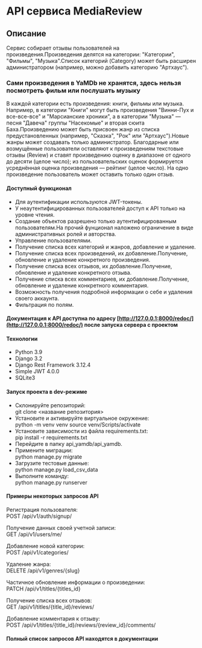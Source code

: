 # API сервиса MediaReview

## Описание

Сервис собирает отзывы пользователей на произведения.Произведения делятся на категории: "Категории", "Фильмы", "Музыка".Список категорий (Category) может быть расширен администратором (например, можно добавить категорию "Артхаус").
  
### Сами произведения в YaMDb не хранятся, здесь нельзя посмотреть фильм или послушать музыку

В каждой категории есть произведения: книги, фильмы или музыка. Например, в категории "Книги" могут быть произведения "Винни-Пух и все-все-все" и "Марсианские хроники", а в категории "Музыка" — песня "Давеча" группы "Насекомые" и вторая сюита Баха.Произведению может быть присвоен жанр из списка предустановленных (например, "Сказка", "Рок" или "Артхаус").Новые жанры может создавать только администратор.
Благодарные или возмущённые пользователи оставляют к произведениям текстовые отзывы (Review) и ставят произведению оценку в диапазоне от одного до десяти (целое число); из пользовательских оценок формируется усреднённая оценка произведения — рейтинг (целое число). На одно произведение пользователь может оставить только один отзыв.

#### Доступный функционал

- Для аутентификации используются JWT-токены.
- У неаутентифицированных пользователей доступ к API только на уровне чтения.
- Создание объектов разрешено только аутентифицированным пользователям.На прочий фунционал наложено ограничение в виде административных ролей и авторства.
- Управление пользователями.
- Получение списка всех категорий и жанров, добавление и удаление.
- Получение списка всех произведений, их добавление.Получение, обновление и удаление конкретного произведения.
- Получение списка всех отзывов, их добавление.Получение, обновление и удаление конкретного отзыва.  
- Получение списка всех комментариев, их добавление.Получение, обновление и удаление конкретного комментария.
- Возможность получения подробной информации о себе и удаления своего аккаунта.
- Фильтрация по полям.

#### Документация к API доступна по адресу [http://127.0.0.1:8000/redoc/](http://127.0.0.1:8000/redoc/) после запуска сервера с проектом

#### Технологии

- Python 3.9
- Django 3.2
- Django Rest Framework 3.12.4
- Simple JWT 4.0.0
- SQLite3

#### Запуск проекта в dev-режиме

- Склонируйте репозиторий:  
 git clone <название репозитория> 
- Установите и активируйте виртуальное окружение:  
 python -m venv venv 
 source venv/Scripts/activate 
- Установите зависимости из файла requirements.txt:   
 pip install -r requirements.txt 
- Перейдите в папку api_yamdb/api_yamdb.
- Примените миграции:   
 python manage.py migrate 
- Загрузите тестовые данные:  
 python manage.py load_csv_data 
- Выполните команду:   
 python manage.py runserver 

#### Примеры некоторых запросов API

Регистрация пользователя:  
 POST /api/v1/auth/signup/ 
  
Получение данных своей учетной записи:  
 GET /api/v1/users/me/ 
  
Добавление новой категории:  
 POST /api/v1/categories/ 
  
Удаление жанра:  
 DELETE /api/v1/genres/{slug} 
  
Частичное обновление информации о произведении:  
 PATCH /api/v1/titles/{titles_id} 
  
Получение списка всех отзывов:  
 GET /api/v1/titles/{title_id}/reviews/ 
   
Добавление комментария к отзыву:  
 POST /api/v1/titles/{title_id}/reviews/{review_id}/comments/ 
    

#### Полный список запросов API находятся в документации
